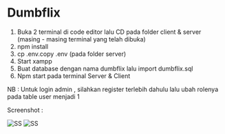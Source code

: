 # Dumbflix

1. Buka 2 terminal di code editor lalu CD pada folder client & server (masing - masing terminal yang telah dibuka)
2. npm install
3. cp .env.copy .env (pada folder server)
4. Start xampp
5. Buat database dengan nama dumbflix lalu import dumbflix.sql
6. Npm start pada terminal Server & Client

NB : Untuk login admin , silahkan register terlebih dahulu lalu ubah rolenya pada table user menjadi 1

Screenshot : 

![SS](https://i.ibb.co/kGcD00G/Home-Guest.png)
![SS](https://i.ibb.co/pxC8qYZ/loggedIn.png)
